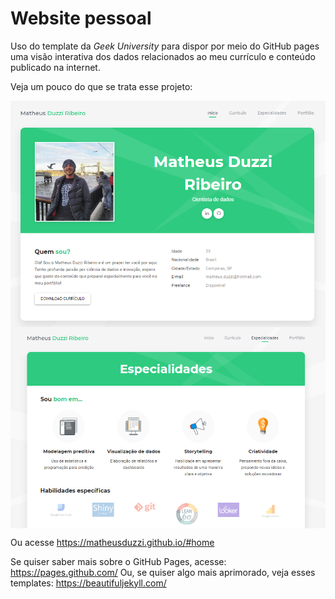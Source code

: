 # Website pessoal 

Uso do template da *Geek University* para dispor por meio do GitHub pages uma visão interativa dos dados relacionados ao meu currículo e conteúdo publicado na internet.

Veja um pouco do que se trata esse projeto:

<img src="https://github.com/matheusduzzi/matheusduzzi.github.io/blob/master/images/Capturar.PNG" align= 'center'>

<img src="https://github.com/matheusduzzi/matheusduzzi.github.io/blob/master/images/Capturar1.PNG" align= 'center'>

Ou acesse https://matheusduzzi.github.io/#home

Se quiser saber mais sobre o GitHub Pages, acesse: https://pages.github.com/
Ou, se quiser algo mais aprimorado, veja esses templates: https://beautifuljekyll.com/





